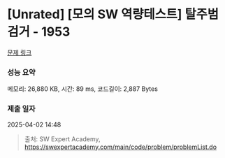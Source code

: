 # [Unrated] [모의 SW 역량테스트] 탈주범 검거 - 1953 

[문제 링크](https://swexpertacademy.com/main/code/problem/problemDetail.do?contestProbId=AV5PpLlKAQ4DFAUq) 

### 성능 요약

메모리: 26,880 KB, 시간: 89 ms, 코드길이: 2,887 Bytes

### 제출 일자

2025-04-02 14:48



> 출처: SW Expert Academy, https://swexpertacademy.com/main/code/problem/problemList.do